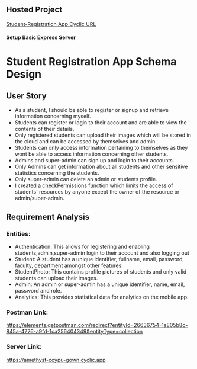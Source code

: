 ## Hosted Project

[Student-Registration App Cyclic URL](https://amethyst-coypu-gown.cyclic.app)

#### Setup Basic Express Server

# Student Registration App Schema Design

## User Story

- As a student, I should be able to register or signup and retrieve information concerning myself. 
- Students can register or login to their account and are able to view the contents of their details. 
- Only registered students can upload their images which will be stored in the cloud and can be accessed by themselves and admin.
- Students can only access information pertaining to themselves as they wont be able to access information concerning other students.
- Admins and super-admin can sign up and login to their accounts.
- Only Admins can get information about all students and other sensitive statistics concerning the students.
- Only super-admin can delete an admin or students profile. 
- I created a checkPermissions function which limits the access of students' resources by anyone except the owner of the resource or admin/super-admin.

## Requirement Analysis

### Entities:

- Authentication: This allows for registering and enabling students,admin,super-admin login to their account and also logging out
- Student: A student has a unique identifier, fullname, email, password, faculty, department amongst other features.
- StudentPhoto: This contains profile pictures of students and only valid students can upload their images.
- Admin: An admin or super-admin has a unique identifier, name, email, password and role.
- Analytics: This provides statistical data for analytics on the mobile app.


### Postman Link:
https://elements.getpostman.com/redirect?entityId=26636754-1a805b8c-845a-4776-a9fd-1ca256404349&entityType=collection

### Server Link:
https://amethyst-coypu-gown.cyclic.app

